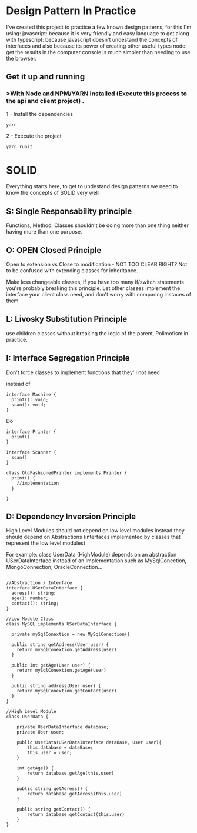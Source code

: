 # Design Pattern In Practice
I've created this project to practice a few known design patterns, for this I'm using:
javascript: because it is very friendly and easy language to get along with 
typescript: because javascript doesn't undestand the concepts of interfaces and also because its power of creating other useful types 
node: get the results in the computer console is much simpler than needing to use the browser.


## Get it up and running

### >With Node and NPM/YARN Installed (Execute this process to the api and client project) .

1 - Install the dependencies

```bash
yarn
```

2 - Execute the project

```bash
yarn runit
```

# SOLID

Everything starts here, to get to undestand design patterns we need to know the concepts of SOLID very well

## S: Single Responsability principle


Functions, Method, Classes shouldn't be doing more than one thing neither having more than one purpose.

## O: OPEN Closed Principle


Open to extension vs Close to modification - NOT TOO CLEAR RIGHT?
Not to be confused with extending classes for inheritance.

Make less changeable classes, if you have too many if/switch statements you're probably
breaking this principle. Let other classes implement the interface your client class need,
and don't worry with comparing instaces of them.


## L: Livosky Substitution Principle

use children classes without breaking the logic of the parent, Polimofism in practice.

## I: Interface Segregation Principle

Don't force classes to implement functions that they'll not need

instead of
```
interface Machine {
  print(): void;
  scan(): void;
}
```

Do

```
interface Printer {
  print()
}

Interface Scanner {
  scan()
}

class OldFashionedPrinter implements Printer {
  print() {
    //implementation
  }

}

```

## D: Dependency Inversion Principle


High Level Modules should not depend on low level modules instead
they should depend on Abstractions (interfaces implemented by classes that represent the low level modules)

For example:
class UserData (HighModule) depends on an abstraction
USerDataInterface instead of an Implementation such as MySqlConection, MongoConnection, OracleConnection...


```

//Abstraction / Interface
interface USerDataInterface {
  adress(): string;
  age(): number;
  contact(): string;
}

//Low Module Class
class MySQL implements USerDataInterface {

  private mySqlConextion = new MySqlConection()

  public string getAddress(User user) {
    return mySqlConextion.getAddress(user)
  }

  public int getAge(User user) {
    return mySqlConextion.getAge(user)
  }

  public string address(User user) {
    return mySqlConextion.getContact(user)
  }
}

//High Level Module
class UserData {

    private UserDataInterface database;
    private User user;

    public UserData(USerDataInterface dataBase, User user){
    	this.database = dataBase;
    	this.user = user;
    }
    
    int getAge() {
    	return database.getAge(this.user)
    }
    
    public string getAdress() {
    	return database.getAdress(this.user)
    }
    
    public string getContact() {
    	return database.getContact(this.user)
    }
}

```
